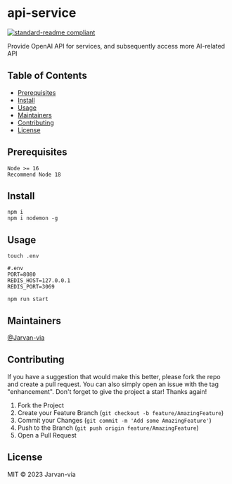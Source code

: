 # api-service

[![standard-readme compliant](https://img.shields.io/badge/standard--readme-OK-green.svg?style=flat-square)](https://github.com/RichardLitt/standard-readme)

Provide OpenAI API for services, and subsequently access more AI-related API

## Table of Contents
- [Prerequisites](#Prerequisites)
- [Install](#install)
- [Usage](#usage)
- [Maintainers](#maintainers)
- [Contributing](#contributing)
- [License](#license)

## Prerequisites
```
Node >= 16
Recommend Node 18
```
## Install

```
npm i 
npm i nodemon -g
```

## Usage

```
touch .env
```
```
#.env
PORT=8080
REDIS_HOST=127.0.0.1
REDIS_PORT=3069
```
```
npm run start
```

## Maintainers

[@Jarvan-via](https://github.com/Jarvan-via)

## Contributing

If you have a suggestion that would make this better, please fork the repo and create a pull request. You can also simply open an issue with the tag "enhancement".
Don't forget to give the project a star! Thanks again!

1. Fork the Project
2. Create your Feature Branch (`git checkout -b feature/AmazingFeature`)
3. Commit your Changes (`git commit -m 'Add some AmazingFeature'`)
4. Push to the Branch (`git push origin feature/AmazingFeature`)
5. Open a Pull Request

## License

MIT © 2023 Jarvan-via

